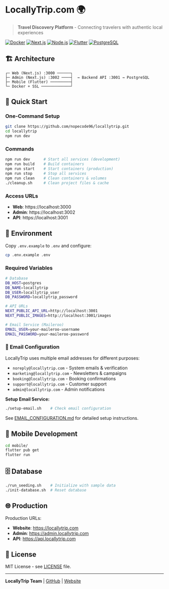 # LocallyTrip.com 🌍

> **Travel Discovery Platform** - Connecting travelers with authentic local experiences

[![Docker](https://img.shields.io/badge/Docker-Ready-blue)](https://www.docker.com/)
[![Next.js](https://img.shields.io/badge/Next.js-14-black)](https://nextjs.org/)
[![Node.js](https://img.shields.io/badge/Node.js-18+-green)](https://nodejs.org/)
[![Flutter](https://img.shields.io/badge/Flutter-3.0+-blue)](https://flutter.dev/)
[![PostgreSQL](https://img.shields.io/badge/PostgreSQL-15-blue)](https://postgresql.org/)

## 🏗️ Architecture

```
┌─ Web (Next.js) :3000 ──────┐
├─ Admin (Next.js) :3002 ────┤  → Backend API :3001 → PostgreSQL
├─ Mobile (Flutter) ─────────┤
└─ Docker + SSL ─────────────┘
```

## 🚀 Quick Start

### One-Command Setup
```bash
git clone https://github.com/nopecode96/locallytrip.git
cd locallytrip
npm run dev
```

### Commands
```bash
npm run dev      # Start all services (development)
npm run build    # Build containers  
npm run start    # Start containers (production)
npm run stop     # Stop all services
npm run clean    # Clean containers & volumes
./cleanup.sh     # Clean project files & cache
```

### Access URLs
- **Web**: https://localhost:3000
- **Admin**: https://localhost:3002
- **API**: https://localhost:3001

## 🔧 Environment

Copy `.env.example` to `.env` and configure:
```bash
cp .env.example .env
```

### Required Variables
```bash
# Database
DB_HOST=postgres
DB_NAME=locallytrip
DB_USER=locallytrip_user
DB_PASSWORD=locallytrip_password

# API URLs
NEXT_PUBLIC_API_URL=http://localhost:3001
NEXT_PUBLIC_IMAGES=http://localhost:3001/images

# Email Service (Maileroo)
EMAIL_USER=your-maileroo-username
EMAIL_PASSWORD=your-maileroo-password
```

### 📧 Email Configuration

LocallyTrip uses multiple email addresses for different purposes:
- `noreply@locallytrip.com` - System emails & verification
- `marketing@locallytrip.com` - Newsletters & campaigns  
- `booking@locallytrip.com` - Booking confirmations
- `support@locallytrip.com` - Customer support
- `admin@locallytrip.com` - Admin notifications

**Setup Email Service:**
```bash
./setup-email.sh    # Check email configuration
```

See [EMAIL_CONFIGURATION.md](EMAIL_CONFIGURATION.md) for detailed setup instructions.

## 📱 Mobile Development
```bash
cd mobile/
flutter pub get
flutter run
```

## 🗄️ Database
```bash
./run_seeding.sh    # Initialize with sample data
./init-database.sh  # Reset database
```

## 🌐 Production

Production URLs:
- **Website**: https://locallytrip.com
- **Admin**: https://admin.locallytrip.com  
- **API**: https://api.locallytrip.com

## 📝 License

MIT License - see [LICENSE](LICENSE) file.

---

**LocallyTrip Team** | [GitHub](https://github.com/nopecode96/locallytrip) | [Website](https://locallytrip.com)
